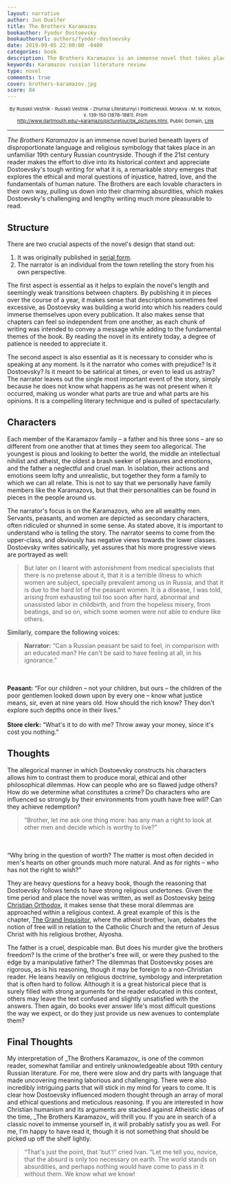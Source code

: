 ```yaml
---
layout: narrative
author: Jon Duelfer
title: The Brothers Karamazov
bookauthor: Fyodor Dostoevsky
bookauthorurl: authors/fyodor-dostoevsky
date: 2019-09-05 22:00:00 -0400
categories: book
description: The Brothers Karamazov is an immense novel that takes place in an unfamiliar 19th century Russian countryside. But if the 21st century reader makes the effort to dive into its historical context and Dostoevsky's tough writing, a remarkable story emerges that explores the ethical and moral questions of injustice, hatred, love, and the fundamentals of human nature.
keywords: Karamazov russian literature review
type: novel
comments: true
cover: brothers-karamazov.jpg
score: 84
---
```

<p style="font-size:11px;text-align:center">By Russkii Vestnik - Russkii Vestnik - Zhurnal Literaturnyi I Politicheskii. Moskva&nbsp;: M. M. Kotkov, v. 139-150 (1878-1881). From <a rel="nofollow" class="external free" href="http://www.dartmouth.edu/~karamazo/picturetour/bk_pictures.html">http://www.dartmouth.edu/~karamazo/picturetour/bk_pictures.html</a>, Public Domain, <a href="https://commons.wikimedia.org/w/index.php?curid=1968989">Link</a></p>
<hr/>

_The Brothers Karamazov_ is an immense novel buried beneath layers of disproportionate language and religious symbology that takes place in an unfamiliar 19th century Russian countryside. Though if the 21st century reader makes the effort to dive into its historical context and appreciate Dostoevsky's tough writing for what it is, a remarkable story emerges that explores the ethical and moral questions of injustice, hatred, love, and the fundamentals of human nature. The Brothers are each lovable characters in their own way, pulling us down into their charming absurdities, which makes Dostoevsky's challenging and lengthy writing much more pleasurable to read.

<h2><strong>Structure</strong></h2>
There are two crucial aspects of the novel's design that stand out:

1. It was originally published in [serial form](https://en.wikipedia.org/wiki/Serial_(publishing)).
2. The narrator is an individual from the town retelling the story from his own perspective.

The first aspect is essential as it helps to explain the novel's length and seemingly weak transitions between chapters. By publishing it in pieces over the course of a year, it makes sense that descriptions sometimes feel excessive, as Dostoevsky was building a world into which his readers could immerse themselves upon every publication. It also makes sense that chapters can feel so independent from one another, as each chunk of writing was intended to convey a message while adding to the fundamental themes of the book. By reading the novel in its entirety today, a degree of patience is needed to appreciate it.

The second aspect is also essential as it is necessary to consider who is speaking at any moment. Is it the narrator who comes with prejudice? Is it Dostoevsky? Is it meant to be satirical at times, or even to lead us astray? The narrator leaves out the single most important event of the story, simply because he does not know what happens as he was not present when it occurred, making us wonder what parts are true and what parts are his opinions. It is a compelling literary technique and is pulled of spectacularly.

<h2><strong>Characters</strong></h2>
Each member of the Karamazov family – a father and his three sons – are so different from one another that at times they seem too allegorical. The youngest is pious and looking to better the world, the middle an intellectual nihilist and atheist, the oldest a brash seeker of pleasures and emotions, and the father a neglectful and cruel man. In isolation, their actions and emotions seem lofty and unrealistic, but together they form a family to which we can all relate. This is not to say that we personally have family members like the Karamazovs, but that their personalities can be found in pieces in the people around us.

The narrator's focus is on the Karamazovs, who are all wealthy men. Servants, peasants, and women are depicted as secondary characters, often ridiculed or shunned in some sense. As stated above, it is important to understand who is telling the story. The narrator seems to come from the upper-class, and obviously has negative views towards the lower classes. Dostoevsky writes satirically, yet assures that his more progressive views are portrayed as well:

> But later on I learnt with astonishment from medical specialists that there is no pretense about it, that it is a terrible illness to which women are subject, specially prevalent among us in Russia, and that it is due to the hard lot of the peasant women. It is a disease, I was told, arising from exhausting toil too soon after hard, abnormal and unassisted labor in childbirth, and from the hopeless misery, from beatings, and so on, which some women were not able to endure like others.

Similarly, compare the following voices:
> <strong>Narrator:</strong> “Can a Russian peasant be said to feel, in comparison with an educated man? He can't be said to have feeling at all, in his ignorance.”
<br/>
<br/>
<strong>Peasant:</strong> “For our children – not your children, but ours – the children of the poor gentlemen looked down upon by every one – know what justice means, sir, even at nine years old. How should the rich know? They don't explore such depths once in their lives.”
<br/>
<br/>
<strong>Store clerk:</strong> “What's it to do with me? Throw away your money, since it's cost you nothing.”

<h2><strong>Thoughts</strong></h2>
The allegorical manner in which Dostoevsky constructs his characters allows him to contrast them to produce moral, ethical and other philosophical dilemmas. How can people who are so flawed judge others? How do we determine what constitutes a crime? Do characters who are influenced so strongly by their environments from youth have free will? Can they achieve redemption?

> “Brother, let me ask one thing more: has any man a right to look at other men and decide which is worthy to live?”
<br/>
<br/>
“Why bring in the question of worth? The matter is most often decided in men's hearts on other grounds much more natural. And as for rights – who has not the right to wish?”

They are heavy questions for a heavy book, though the reasoning that Dostoevsky follows tends to have strong religious undertones. Given the time period and place the novel was written, as well as Dostoevsky [being Christian Orthodox](https://en.wikipedia.org/wiki/Fyodor_Dostoevsky#Religious_beliefs), it makes sense that these moral dilemmas are approached within a religious context. A great example of this is the chapter, [The Grand Inquisitor](https://en.wikipedia.org/wiki/The_Grand_Inquisitor), where the atheist brother, Ivan, debates the notion of free will in relation to the Catholic Church and the return of Jesus Christ with his religious brother, Alyosha.

The father is a cruel, despicable man. But does his murder give the brothers freedom? Is the crime of the brother's free will, or were they pushed to the edge by a manipulative father? The dilemmas that Dostoevsky poses are rigorous, as is his reasoning, though it may be foreign to a non-Christian reader. He leans heavily on religious doctrine, symbology and interpretation that is often hard to follow. Although it is a great historical piece that is surely filled with strong arguments for the reader educated in this context, others may leave the text confused and slightly unsatisfied with the answers. Then again, do books ever answer life's most difficult questions the way we expect, or do they just provide us new avenues to contemplate them?

<h2><strong>Final Thoughts</strong></h2>
My interpretation of _The Brothers Karamazov_ is one of the common reader, somewhat familiar and entirely unknowledgeable about 19th century Russian literature. For me, there were slow and dry parts with language that made uncovering meaning laborious and challenging. There were also incredibly intriguing parts that will stick in my mind for years to come. It is clear how Dostoevsky influenced modern thought through an array of moral and ethical questions and meticulous reasoning. If you are interested in how Christian humanism and its arguments are stacked against Atheistic ideas of the time, _The Brothers Karamazov_ will thrill you. If you are in search of a classic novel to immense yourself in, it will probably satisfy you as well. For me, I'm happy to have read it, though it is not something that should be picked up off the shelf lightly.

> “That's just the point, that 'but'!” cried Ivan. “Let me tell you, novice, that the absurd is only too necessary on earth. The world stands on absurdities, and perhaps nothing would have come to pass in it without them. We know what we know!